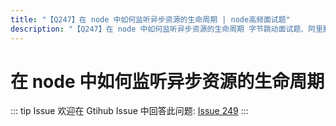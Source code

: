 ```yaml
---
title: "【Q247】在 node 中如何监听异步资源的生命周期 | node高频面试题"
description: "【Q247】在 node 中如何监听异步资源的生命周期 字节跳动面试题、阿里腾讯面试题、美团小米面试题。"
---
```


# 在 node 中如何监听异步资源的生命周期

::: tip Issue
欢迎在 Gtihub Issue 中回答此问题: [Issue 249](https://github.com/shfshanyue/Daily-Question/issues/249)
:::
